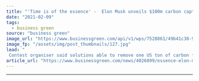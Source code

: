 ```yaml
---
title: "'Time is of the essence' -  Elon Musk unveils $100m carbon capture competition"
date: "2021-02-09"
tags: 
  - business green
source: "business green"
image_url: "https://www.businessgreen.com/api/v1/wps/7528861/49b41c38-95e5-4d13-99eb-adadf78560a1/12/elon-musk-185x114.jpg"
image_fp: "/assets/img/post_thumbnails/127.jpg"
lead: "
 Contest organiser said solutions able to remove one US ton of carbon from the air or ocean daily are eligible to enter the prize, which launches in April ..."
article_url: "https://www.businessgreen.com/news/4026899/essence-elon-musk-unveils-usd100m-carbon-capture-competition"
---
```


---
